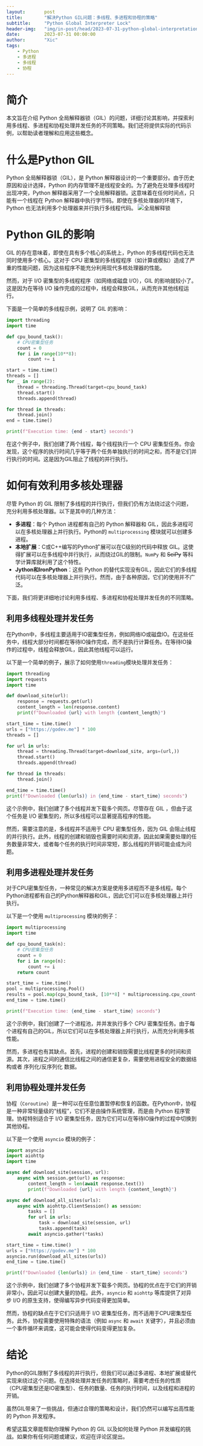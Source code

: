 ```yaml
---
layout:       post
title:        "解决Python GIL问题：多线程、多进程和协程的策略"
subtitle:     "Python Global Interpreter Lock"
header-img:   "img/in-post/head/2023-07-31-python-global-interpretation-lock.jpg"
date:         2023-07-31 00:00:00
author:       "Xic"
tags:
    - Python
    - 多进程
    - 多线程
    - 协程
---
```

# 简介

本文旨在介绍 Python 全局解释器锁（GIL）的问题，详细讨论其影响，并探索利用多线程、多进程和协程处理并发任务的不同策略。我们还将提供实际的代码示例，以帮助读者理解和应用这些概念。

# 什么是Python GIL

Python 全局解释器锁（GIL），是 Python 解释器设计的一个重要部分。由于历史原因和设计选择，Python 的内存管理不是线程安全的。为了避免在处理多线程时出现冲突，Python 解释器采用了一个全局解释器锁。这意味着在任何时间点，只能有一个线程在 Python 解释器中执行字节码。即使在多核处理器的环境下，Python 也无法利用多个处理器来并行执行多线程代码。
![全局解释锁](/img/in-post/article-pic/Untitled-2023-07-30-1645.png)

# Python GIL的影响

GIL 的存在意味着，即使在具有多个核心的系统上，Python 的多线程代码也无法同时使用多个核心。这对于 CPU 密集型的多线程程序（如计算或模拟）造成了严重的性能问题，因为这些程序不能充分利用现代多核处理器的性能。

然而，对于 I/O 密集型的多线程程序（如网络或磁盘 I/O），GIL 的影响就较小了。这是因为在等待 I/O 操作完成的过程中，线程会释放GIL，从而充许其他线程运行。

下面是一个简单的多线程示例，说明了 GIL 的影响：

```python
import threading
import time

def cpu_bound_task():
    # CPU密集型任务
    count = 0
    for i in range(10**8):
        count += i

start = time.time()
threads = []
for _ in range(2):
    thread = threading.Thread(target=cpu_bound_task)
    thread.start()
    threads.append(thread)

for thread in threads:
    thread.join()
end = time.time()

print(f"Execution time: {end - start} seconds")
```
在这个例子中，我们创建了两个线程，每个线程执行一个 CPU 密集型任务。你会发现，这个程序的执行时间几乎等于两个任务单独执行的时间之和，而不是它们并行执行的时间。这是因为GIL阻止了线程的并行执行。

# 如何有效利用多核处理器

尽管 Python 的 GIL 限制了多线程的并行执行，但我们仍有方法绕过这个问题，充分利用多核处理器。以下是其中的几种方法：

- **多进程**：每个 Python 进程都有自己的 Python 解释器和 GIL，因此多进程可以在多核处理器上并行执行。Python的 `multiprocessing` 模块就可以创建多进程。
- **本地扩展**：C或C++编写的Python扩展可以在C级别的代码中释放 GIL。这使得扩展可以在多线程中并行执行，从而绕过GIL的限制。`NumPy` 和 ~~SciPy~~ 等科学计算库就利用了这个特性。
- **Jython和IronPython**：这些 Python 的替代实现没有GIL，因此它们的多线程代码可以在多核处理器上并行执行。然而，由于各种原因，它们的使用并不广泛。

下面，我们将更详细地讨论利用多线程、多进程和协程处理并发任务的不同策略。

## 利用多线程处理并发任务

在Python中，多线程主要适用于IO密集型任务，例如网络IO或磁盘IO。在这些任务中，线程大部分时间都在等待IO操作完成，而不是执行计算任务。在等待IO操作的过程中，线程会释放GIL，因此其他线程可以运行。

以下是一个简单的例子，展示了如何使用`threading`模块处理并发任务：

```python
import threading
import requests
import time

def download_site(url):
    response = requests.get(url)
    content_length = len(response.content)
    print(f"Downloaded {url} with length {content_length}")

start_time = time.time()
urls = ["https://godev.me"] * 100
threads = []

for url in urls:
    thread = threading.Thread(target=download_site, args=(url,))
    thread.start()
    threads.append(thread)

for thread in threads:
    thread.join()

end_time = time.time()
print(f"Downloaded {len(urls)} in {end_time - start_time} seconds")
```

这个示例中，我们创建了多个线程并发下载多个网页。尽管存在 GIL ，但由于这个任务是 I/O 密集型的，所以多线程可以显著提高程序的性能。

然而，需要注意的是，多线程并不适用于 CPU 密集型任务，因为 GIL 会阻止线程的并行执行。此外，线程的创建和销毁也需要时间和资源，因此如果需要处理的任务数量非常大，或者每个任务的执行时间非常短，那么线程的开销可能会成为问题。

## 利用多进程处理并发任务

对于CPU密集型任务，一种常见的解决方案是使用多进程而不是多线程。每个Python进程都有自己的Python解释器和GIL，因此它们可以在多核处理器上并行执行。

以下是一个使用 `multiprocessing` 模块的例子：
```python
import multiprocessing
import time

def cpu_bound_task(n):
    # CPU密集型任务
    count = 0
    for i in range(n):
        count += i
    return count

start_time = time.time()
pool = multiprocessing.Pool()
results = pool.map(cpu_bound_task, [10**8] * multiprocessing.cpu_count())
end_time = time.time()

print(f"Execution time: {end_time - start_time} seconds")
```

这个示例中，我们创建了一个进程池，并并发执行多个 CPU 密集型任务。由于每个进程有自己的GIL，所以它们可以在多核处理器上并行执行，从而充分利用多核性能。

然而，多进程也有其缺点。首先，进程的创建和销毁需要比线程更多的时间和资源。其次，进程之间的通信比线程之间的通信更复杂，需要使用进程安全的数据结构或者 序列化/反序列化 数据。

## 利用协程处理并发任务

协程（`Coroutine`）是一种可以在任意位置暂停和恢复的函数。在Python中，协程是一种非常轻量级的“线程”，它们不是由操作系统管理，而是由 Python 程序管理。协程特别适合于 I/O 密集型任务，因为它们可以在等待IO操作的过程中切换到其他协程。

以下是一个使用 `asyncio` 模块的例子：

```python
import asyncio
import aiohttp
import time

async def download_site(session, url):
    async with session.get(url) as response:
        content_length = len(await response.text())
        print(f"Downloaded {url} with length {content_length}")

async def download_all_sites(urls):
    async with aiohttp.ClientSession() as session:
        tasks = []
        for url in urls:
            task = download_site(session, url)
            tasks.append(task)
        await asyncio.gather(*tasks)

start_time = time.time()
urls = ["https://godev.me"] * 100
asyncio.run(download_all_sites(urls))
end_time = time.time()

print(f"Downloaded {len(urls)} in {end_time - start_time} seconds")
```

这个示例中，我们创建了多个协程并发下载多个网页。协程的优点在于它们的开销非常小，因此可以创建大量的协程。此外，`asyncio` 和 `aiohttp` 等库提供了对异步 I/O 的原生支持，使得编写异步代码变得更加简单。

然而，协程的缺点在于它们只适用于 I/O 密集型任务，而不适用于CPU密集型任务。此外，协程需要使用特殊的语法（例如 `async` 和 `await` 关键字），并且必须由一个事件循环来调度，这可能会使得代码变得更加复杂。

# 结论
Python的GIL限制了多线程的并行执行，但我们可以通过多进程、本地扩展或替代实现来绕过这个问题。在选择处理并发任务的策略时，需要考虑任务的性质（CPU密集型还是IO密集型）、任务的数量、任务的执行时间，以及线程和进程的开销。

虽然GIL带来了一些挑战，但通过合理的策略和设计，我们仍然可以编写出高性能的 Python 并发程序。

希望这篇文章能帮助你理解 Python 的 GIL 以及如何处理 Python 并发编程的挑战。如果你有任何问题或建议，欢迎在评论区提出。